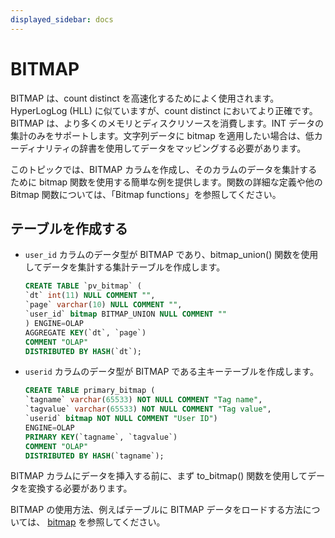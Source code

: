 ```yaml
---
displayed_sidebar: docs
---
```


# BITMAP

BITMAP は、count distinct を高速化するためによく使用されます。HyperLogLog (HLL) に似ていますが、count distinct においてより正確です。BITMAP は、より多くのメモリとディスクリソースを消費します。INT データの集計のみをサポートします。文字列データに bitmap を適用したい場合は、低カーディナリティの辞書を使用してデータをマッピングする必要があります。

このトピックでは、BITMAP カラムを作成し、そのカラムのデータを集計するために bitmap 関数を使用する簡単な例を提供します。関数の詳細な定義や他の Bitmap 関数については、「Bitmap functions」を参照してください。

## テーブルを作成する

- `user_id` カラムのデータ型が BITMAP であり、bitmap_union() 関数を使用してデータを集計する集計テーブルを作成します。

    ```SQL
    CREATE TABLE `pv_bitmap` (
    `dt` int(11) NULL COMMENT "",
    `page` varchar(10) NULL COMMENT "",
    `user_id` bitmap BITMAP_UNION NULL COMMENT ""
    ) ENGINE=OLAP
    AGGREGATE KEY(`dt`, `page`)
    COMMENT "OLAP"
    DISTRIBUTED BY HASH(`dt`);
    ```

- `userid` カラムのデータ型が BITMAP である主キーテーブルを作成します。

    ```SQL
    CREATE TABLE primary_bitmap (
    `tagname` varchar(65533) NOT NULL COMMENT "Tag name",
    `tagvalue` varchar(65533) NOT NULL COMMENT "Tag value",
    `userid` bitmap NOT NULL COMMENT "User ID")
    ENGINE=OLAP
    PRIMARY KEY(`tagname`, `tagvalue`)
    COMMENT "OLAP"
    DISTRIBUTED BY HASH(`tagname`);
    ```

BITMAP カラムにデータを挿入する前に、まず to_bitmap() 関数を使用してデータを変換する必要があります。

BITMAP の使用方法、例えばテーブルに BITMAP データをロードする方法については、 [bitmap](../../sql-functions/aggregate-functions/bitmap.md) を参照してください。